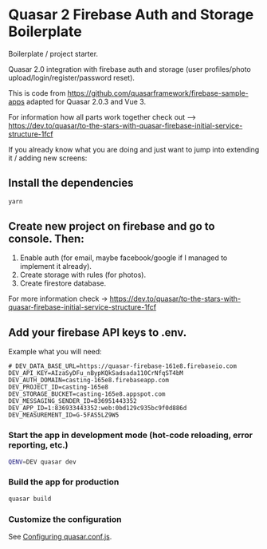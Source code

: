 # Quasar 2 Firebase Auth and Storage Boilerplate

Boilerplate / project starter.

Quasar 2.0 integration with firebase auth and storage (user profiles/photo upload/login/register/password reset).

This is code from https://github.com/quasarframework/firebase-sample-apps adapted for Quasar 2.0.3 and Vue 3.

For information how all parts work together check out --> https://dev.to/quasar/to-the-stars-with-quasar-firebase-initial-service-structure-1fcf 

If you already know what you are doing and just want to jump into extending it / adding new screens:

## Install the dependencies
```bash
yarn
```

## Create new project on firebase and go to console. Then:

1. Enable auth (for email, maybe facebook/google if I managed to implement it already).
2. Create storage with rules (for photos).
3. Create firestore database.

For more information check -> https://dev.to/quasar/to-the-stars-with-quasar-firebase-initial-service-structure-1fcf


## Add your firebase API keys to .env.

Example what you will need: 

```
# DEV_DATA_BASE_URL=https://quasar-firebase-161e8.firebaseio.com
DEV_API_KEY=AIzaSyDFu_nBypKQkSadsada110CrNfqST4bM
DEV_AUTH_DOMAIN=casting-165e8.firebaseapp.com
DEV_PROJECT_ID=casting-165e8
DEV_STORAGE_BUCKET=casting-165e8.appspot.com
DEV_MESSAGING_SENDER_ID=836951443352
DEV_APP_ID=1:836933443352:web:0bd129c935bc9f0d886d
DEV_MEASUREMENT_ID=G-5FAS5LZ9W5
```

### Start the app in development mode (hot-code reloading, error reporting, etc.)
```bash
QENV=DEV quasar dev
```


### Build the app for production
```bash
quasar build
```

### Customize the configuration
See [Configuring quasar.conf.js](https://v2.quasar.dev/quasar-cli/quasar-conf-js).
